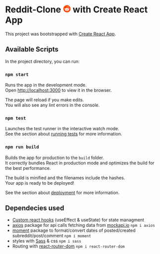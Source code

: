 # Reddit-Clone <a href="https://www.reddit.com"><img src="src/assets/reddit_social media_icon.svg" alt="gmail" height="25" width="25"/></a> with Create React App

This project was bootstrapped with [Create React App](https://github.com/facebook/create-react-app).

## Available Scripts

In the project directory, you can run:

### `npm start`

Runs the app in the development mode.\
Open [http://localhost:3000](http://localhost:3000) to view it in the browser.

The page will reload if you make edits.\
You will also see any lint errors in the console.

### `npm test`

Launches the test runner in the interactive watch mode.\
See the section about [running tests](https://facebook.github.io/create-react-app/docs/running-tests) for more information.

### `npm run build`

Builds the app for production to the `build` folder.\
It correctly bundles React in production mode and optimizes the build for the best performance.

The build is minified and the filenames include the hashes.\
Your app is ready to be deployed!

See the section about [deployment](https://facebook.github.io/create-react-app/docs/deployment) for more information.

## Dependecies used
 * [Custom react hooks](https://reactjs.org/docs/hooks-custom.html) (useEffect & useState) for state managment
 * [axios](https://www.npmjs.com/package/axios) package for api calls fetching data  from [mockapi.io](http//mockapi.io/)
    `npm i axios`
 * [moment](https://momentjs.com/) package  to format/convert dates of posted/created subreddit/post/comment
    `npm i moment`
 * styles with [Sass](https://sass-lang.com/) & css
    `npm i sass`
 * Routing with [react-router-dom](https://www.npmjs.com/package/react-router-dom)
    `npm i react-router-dom`

